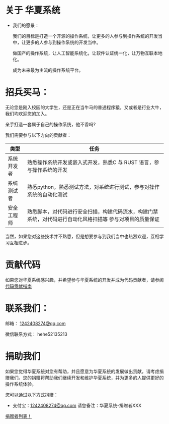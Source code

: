 # 关于 华夏系统
- 我们的愿景：

  我们的目标是打造一个开源的操作系统，让更多的人参与到操作系统的开发当中，让更多的人参与到操作系统的开发当中。

  做国产的操作系统，让人工智能系统化，让软件认证统一化，让万物互联本地化。

  成为未来最为主流的操作系统平台。
# 招兵买马：

  无论您是刚入校园的大学生，还是正在当牛马的普通程序猿，又或者是行业大牛，我们均欢迎您的加入。

  亲手打造一套属于自己的操作系统，他不香吗?

  我们需要参与以下方向的贡献者：

|类型|任务|
|--|--|
|系统开发者 |熟悉操作系统开发或嵌入式开发，熟悉C 与 RUST 语言，参与操作系统的开发|
|系统测试者|熟悉python，熟悉测试方法，对系统进行测试，参与对操作系统的自动化测试|
|安全工程师|熟悉脚本，对代码进行安全扫描，构建代码流水，构建门禁系统，对代码进行自动化风格扫描等 参与对项目的质量保证|

  当然，如果您对这些技术并不熟悉，但是想要参与到我们当中也热烈欢迎，互相学习互相进步。

# 贡献代码

如果您对华夏系统感兴趣，并希望参与华夏系统的开发并成为代码贡献者，请参阅[代码贡献指南](../2.贡献文档/2.代码贡献指南.md)
# 联系我们：

  邮箱：        1242408274@qq.com

  微信联系方式：  hehe52135213

# 捐助我们

如果您觉得华夏系统对您有帮助，并且愿意为华夏系统的发展做出贡献，请考虑捐赠我们。您的捐赠将帮助我们继续开发和维护华夏系统，并为更多的人提供更好的操作系统体验。

您可以通过以下方式捐赠：

- 支付宝：1242408274@qq.com 请您备注：华夏系统-捐赠者XXX

[捐赠者列表！](./2.组织捐赠状况.md)